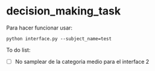 # decision_making_task
Para hacer funcionar usar:

```
python interface.py --subject_name=test
```

To do list:
- [ ] No samplear de la categoria medio para el interface 2
